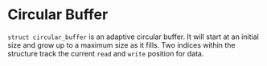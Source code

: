 <!--
title: "Circular Buffer"
custom_edit_url: https://github.com/netdata/netdata/edit/master/libnetdata/circular_buffer/README.md
sidebar_label: "Circular Buffer"
learn_status: "Published"
learn_topic_type: "Tasks"
learn_rel_path: "Developers/libnetdata libraries"
-->

# Circular Buffer

`struct circular_buffer` is an adaptive circular buffer. It will start at an initial size
and grow up to a maximum size as it fills. Two indices within the structure track the current
`read` and `write` position for data.
